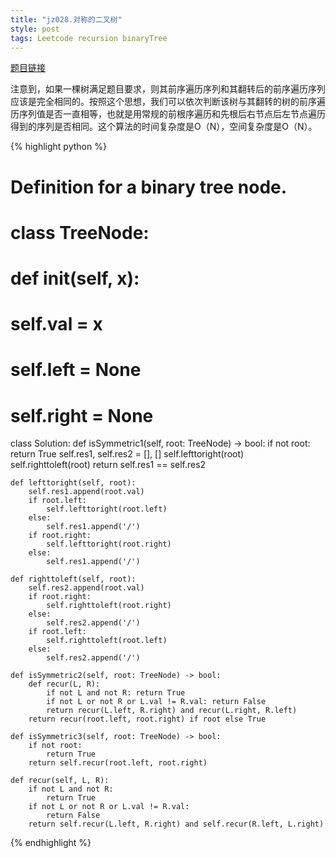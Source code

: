 ```yaml
---
title: "jz028.对称的二叉树"
style: post
tags: Leetcode recursion binaryTree
---
```


[题目链接](https://leetcode-cn.com/problems/dui-cheng-de-er-cha-shu-lcof/)

注意到，如果一棵树满足题目要求，则其前序遍历序列和其翻转后的前序遍历序列应该是完全相同的。按照这个思想，我们可以依次判断该树与其翻转的树的前序遍历序列值是否一直相等，也就是用常规的前根序遍历和先根后右节点后左节点遍历得到的序列是否相同。这个算法的时间复杂度是O（N），空间复杂度是O（N）。

{% highlight python %}

# Definition for a binary tree node.
# class TreeNode:
#     def __init__(self, x):
#         self.val = x
#         self.left = None
#         self.right = None

class Solution:
    def isSymmetric1(self, root: TreeNode) -> bool:
        if not root:
            return True
        self.res1, self.res2 = [], []
        self.lefttoright(root)
        self.righttoleft(root)
        return self.res1 == self.res2

    def lefttoright(self, root):
        self.res1.append(root.val)
        if root.left:
            self.lefttoright(root.left)
        else:
            self.res1.append('/')
        if root.right:
            self.lefttoright(root.right)
        else:
            self.res1.append('/')

    def righttoleft(self, root):
        self.res2.append(root.val)
        if root.right:
            self.righttoleft(root.right)
        else:
            self.res2.append('/') 
        if root.left:
            self.righttoleft(root.left)
        else:
            self.res2.append('/')

    def isSymmetric2(self, root: TreeNode) -> bool:
        def recur(L, R):
            if not L and not R: return True
            if not L or not R or L.val != R.val: return False
            return recur(L.left, R.right) and recur(L.right, R.left)
        return recur(root.left, root.right) if root else True

    def isSymmetric3(self, root: TreeNode) -> bool:
        if not root:
            return True
        return self.recur(root.left, root.right)

    def recur(self, L, R):
        if not L and not R:
            return True
        if not L or not R or L.val != R.val:
            return False
        return self.recur(L.left, R.right) and self.recur(R.left, L.right)

{% endhighlight %}

